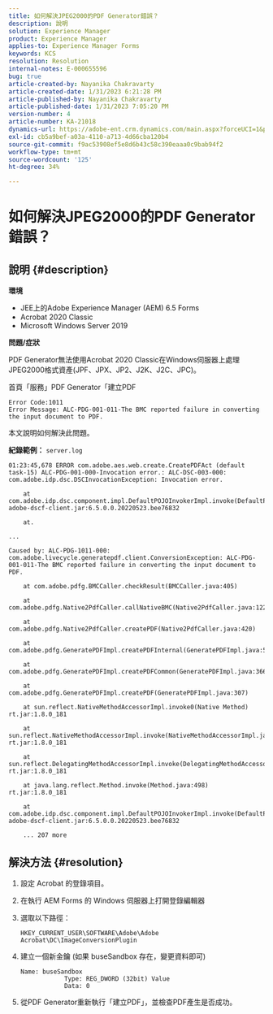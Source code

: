 ```yaml
---
title: 如何解決JPEG2000的PDF Generator錯誤？
description: 說明
solution: Experience Manager
product: Experience Manager
applies-to: Experience Manager Forms
keywords: KCS
resolution: Resolution
internal-notes: E-000655596
bug: true
article-created-by: Nayanika Chakravarty
article-created-date: 1/31/2023 6:21:28 PM
article-published-by: Nayanika Chakravarty
article-published-date: 1/31/2023 7:05:20 PM
version-number: 4
article-number: KA-21018
dynamics-url: https://adobe-ent.crm.dynamics.com/main.aspx?forceUCI=1&pagetype=entityrecord&etn=knowledgearticle&id=a389240e-94a1-ed11-aad1-6045bd0063aa
exl-id: cb5a9bef-a03a-4110-a713-4d66cba120b4
source-git-commit: f9ac53908ef5e8d6b43c58c390eaaa0c9bab94f2
workflow-type: tm+mt
source-wordcount: '125'
ht-degree: 34%

---
```


# 如何解決JPEG2000的PDF Generator錯誤？

## 說明 {#description}


<b>環境</b>

- JEE上的Adobe Experience Manager (AEM) 6.5 Forms
- Acrobat 2020 Classic
- Microsoft Windows Server 2019

<b>問題/症狀</b>

PDF Generator無法使用Acrobat 2020 Classic在Windows伺服器上處理JPEG2000格式資產(JPF、JPX、JP2、J2K、J2C、JPC)。

首頁「服務」PDF Generator「建立PDF


```
Error Code:1011 
Error Message: ALC-PDG-001-011-The BMC reported failure in converting the input document to PDF.
```


本文說明如何解決此問題。

<b>紀錄範例：</b>
`server.log`


```
01:23:45,678 ERROR com.adobe.aes.web.create.CreatePDFAct (default task-15) ALC-PDG-001-000-Invocation error.: ALC-DSC-003-000: com.adobe.idp.dsc.DSCInvocationException: Invocation error.

    at com.adobe.idp.dsc.component.impl.DefaultPOJOInvokerImpl.invoke(DefaultPOJOInvokerImpl.java:152) adobe-dscf-client.jar:6.5.0.0.20220523.bee76832

    at.

...

Caused by: ALC-PDG-1011-000: com.adobe.livecycle.generatepdf.client.ConversionException: ALC-PDG-001-011-The BMC reported failure in converting the input document to PDF.

    at com.adobe.pdfg.BMCCaller.checkResult(BMCCaller.java:405)

    at com.adobe.pdfg.Native2PdfCaller.callNativeBMC(Native2PdfCaller.java:1229)

    at com.adobe.pdfg.Native2PdfCaller.createPDF(Native2PdfCaller.java:420)

    at com.adobe.pdfg.GeneratePDFImpl.createPDFInternal(GeneratePDFImpl.java:527)

    at com.adobe.pdfg.GeneratePDFImpl.createPDFCommon(GeneratePDFImpl.java:366)

    at com.adobe.pdfg.GeneratePDFImpl.createPDF(GeneratePDFImpl.java:307)

    at sun.reflect.NativeMethodAccessorImpl.invoke0(Native Method) rt.jar:1.8.0_181

    at sun.reflect.NativeMethodAccessorImpl.invoke(NativeMethodAccessorImpl.java:62) rt.jar:1.8.0_181

    at sun.reflect.DelegatingMethodAccessorImpl.invoke(DelegatingMethodAccessorImpl.java:43) rt.jar:1.8.0_181

    at java.lang.reflect.Method.invoke(Method.java:498) rt.jar:1.8.0_181

    at com.adobe.idp.dsc.component.impl.DefaultPOJOInvokerImpl.invoke(DefaultPOJOInvokerImpl.java:118) adobe-dscf-client.jar:6.5.0.0.20220523.bee76832

    ... 207 more
```



## 解決方法 {#resolution}


1. 設定 Acrobat 的登錄項目。
2. 在執行 AEM Forms 的 Windows 伺服器上打開登錄編輯器
3. 選取以下路徑：

   `HKEY_CURRENT_USER\SOFTWARE\Adobe\Adobe Acrobat\DC\ImageConversionPlugin`
4. 建立一個新金鑰 (如果 buseSandbox 存在，變更資料即可)


   ```
   Name: buseSandbox
               Type: REG_DWORD (32bit) Value
               Data: 0
   ```

5. 從PDF Generator重新執行「建立PDF」，並檢查PDF產生是否成功。
